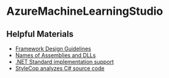 # AzureMachineLearningStudio

## Helpful Materials

- [Framework Design Guidelines](https://docs.microsoft.com/en-us/dotnet/standard/design-guidelines/index)
- [Names of Assemblies and DLLs](https://docs.microsoft.com/en-us/dotnet/standard/design-guidelines/names-of-assemblies-and-dlls)
- [.NET Standard implementation support](https://docs.microsoft.com/en-us/dotnet/standard/net-standard#net-platforms-support)
- [StyleCop analyzes C# source code](https://github.com/StyleCop)
